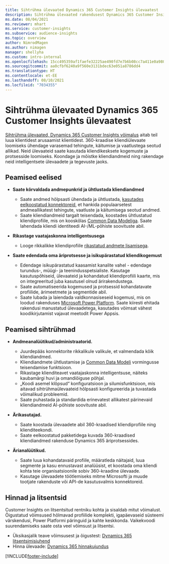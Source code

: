 ```yaml
---
title: Sihtrühma ülevaated Dynamics 365 Customer Insights ülevaatest
description: Sihtrühma ülevaated rakendusest Dynamics 365 Customer Insights.
ms.date: 08/04/2021
ms.reviewer: mhart
ms.service: customer-insights
ms.subservice: audience-insights
ms.topic: overview
author: NimrodMagen
ms.author: nimagen
manager: shellyha
ms.custom: intro-internal
ms.openlocfilehash: 15cc495359af1faefe32225ae490fd7e7b6b08cc7a411e0a9804da6ec704099c
ms.sourcegitcommit: aa0cfbf6240a9f560e3131bdec63e051a8786dd4
ms.translationtype: HT
ms.contentlocale: et-EE
ms.lasthandoff: 08/10/2021
ms.locfileid: "7034355"
---
```

# <a name="audience-insights-for-dynamics-365-customer-insights-overview"></a>Sihtrühma ülevaated Dynamics 365 Customer Insights ülevaatest

[Sihtrühma ülevaated, Dynamics 365 Customer Insights võimalus](https://dynamics.microsoft.com/ai/customer-insights/audience-insights-capability/) aitab teil luua klientidest arusaamist klientidest. 360-kraadise kliendiülevaate loomiseks ühendage varasemad tehingute, käitumise ja vaatlustega seotud allikad. Neid ülevaateid saate kasutada kliendikesksete kogemuste ja protsesside loomiseks. Koondage ja mõistke kliendiandmeid ning rakendage neid intelligentsete ülevaadete ja tegevuste jaoks.

## <a name="main-benefits"></a>Peamised eelised 

- **Saate kõrvaldada andmepunkrid ja ühtlustada kliendiandmed**

  - Saate andmed hõlpsasti ühendada ja ühtlustada, [kasutades eelkoostatud konnektoreid](data-sources.md), et hankida populaarsetest andmeallikatest tehingute, vaatluste ja käitumisega seotud andmed.
  - Saate kliendiandmeid targalt teisendada, koostades ühtlustatud kliendiprofiile, mis on kooskõlas [Common Data Modeliga](/common-data-model/). Saate lahendada kliendi identiteedi AI-/ML-põhiste soovituste abil.

- **Rikastage vaatajaskonna intelligentsusega**

  - Looge rikkalikke kliendiprofiile [rikastatud andmete lisamisega](enrichment-hub.md).  

- **Saate edendada oma äriprotsesse ja isikupärastatud kliendikogemust**

  - Edendage isikupärastatud kaasamist kanalite vahel - edendage turundus-, müügi- ja teenindusspetsialiste. Kasutage kasutuspõhiseid, ülevaateid ja kohandatud kliendiprofiili kaarte, mis on integreeritud juba kasutusel olnud ärirakendustega.
  - Saate automatiseerida kogemused ja protsessid kohandatavate profiilide, ärimeetmete ja segmentide abil.
  - Saate lubada ja laiendada valdkonnasiseseid kogemusi, mis on loodud rakenduses [Microsoft Power Platform](https://powerplatform.microsoft.com/). Saate kiiresti ehitada rakendusi manustatud ülevaadetega, kasutades võimsat vähest koodikirjutamist vajavat meetodit Power Appsis.  

## <a name="key-audiences"></a>Peamised sihtrühmad

- **Andmeanalüütikud/administraatorid.**

  - Juurdepääs konnektorite rikkalikule valikule, et valmendada kõik kliendiandmed.
  - Kliendiandmete ühtlustamise ja [Common Data Modeli](/common-data-model/) vormingusse teisendamise funktsioon.
  - Rikastage klienditeavet vaatajaskonna intelligentsuse, näiteks kaubamärgi huvi ja omandiõiguse põhjal.
  - „Koodi asemel klõpsud“ konfiguratsioon ja silumisfunktsioon, mis aitavad sihtrühmaülevaateid hõlpsasti konfigureerida ja tuvastada võimalikud probleemid.
  - Saate puhastada ja standardida erinevatest allikatest pärinevaid kliendiandmeid AI-põhiste soovituste abil.  

- **Ärikasutajad.**

  - Saate koostada ülevaadete abil 360-kraadised kliendiprofiile ning klienditeekondi.
  - Saate eelkoostatud pakketidega kuvada 360-kraadised kliendiandmed rakenduse Dynamics 365 äriprotsessides.

- **Ärianalüütikud.**

  - Saate luua kohandatavaid profiile, määratleda näitajaid, luua segmente ja kasu ennustavast analüüsist, et koostada oma kliendi kohta teie organisatsioonile sobiv 360-kraadine ülevaade.  
  - Kasutage ülevaadete töötlemiseks mitme Microsofti ja muude tootjate rakenduste või API-de kasutusvalmis konnektoreid.

## <a name="pricing-and-licensing"></a>Hinnad ja litsentsid

Customer Insights on litsentsitud rentniku kohta ja sisaldab mitut võimalust. Õigustatud võimsused hõlmavad profiilide komplekti, igapäevaseid süsteemi värskendusi, Power Platformi päringuid ja kahte keskkonda. Vaikekvoodi suurendamiseks saate osta veel võimsust ja litsentsi. 
- Üksikasjalik teave võimsusest ja õigustest: [Dynamics 365 litsentsimisjuhend](https://go.microsoft.com/fwlink/?LinkId=866544)
- Hinna ülevaade: [Dynamics 365 hinnakujundus](https://dynamics.microsoft.com/pricing/#CustomerDataPlatform)

[!INCLUDE[footer-include](../includes/footer-banner.md)]